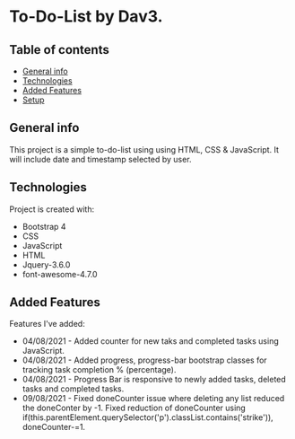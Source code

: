 # To-Do-List by Dav3.
## Table of contents
* [General info](#general-info)
* [Technologies](#technologies)
* [Added Features](#added-features)
* [Setup](#setup)

## General info
This project is a simple to-do-list using using HTML, CSS & JavaScript.
It will include date and timestamp selected by user.
	
## Technologies
Project is created with:
* Bootstrap 4
* CSS
* JavaScript
* HTML
* Jquery-3.6.0
* font-awesome-4.7.0 

## Added Features
Features I've added:
* 04/08/2021 - Added counter for new taks and completed tasks using JavaScript.
* 04/08/2021 - Added progress, progress-bar bootstrap classes for tracking task completion % (percentage).
* 04/08/2021 - Progress Bar is responsive to newly added tasks, deleted tasks and completed tasks.
* 09/08/2021 - Fixed doneCounter issue where deleting any list reduced the doneConter by -1. Fixed reduction of doneCounter using if(this.parentElement.querySelector('p').classList.contains('strike')), doneCounter-=1.
   


